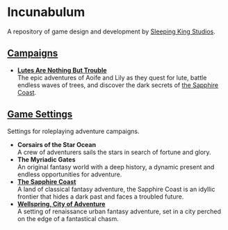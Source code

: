 ---
---

# Incunabulum

A repository of game design and development by [Sleeping King Studios](https://www.sleepingkingstudios.com).

## [Campaigns]({{site.baseurl}}/campaigns)

- **[Lutes Are Nothing But Trouble]({{site.baseurl}}/campaigns/lutes)**<br>
  The epic adventures of Aoife and Lily as they quest for lute, battle endless waves of trees, and discover the dark secrets of [the Sapphire Coast]({{site.baseurl}}/settings/sapphire-coast).

<!-- ## Game Systems -->

<!-- ### Ancients and Arcana -->

## [Game Settings]({{site.baseurl}}/settings)

Settings for roleplaying adventure campaigns.

- **Corsairs of the Star Ocean**<br>
  A crew of adventurers sails the stars in search of fortune and glory.
- **The Myriadic Gates**<br>
  An original fantasy world with a deep history, a dynamic present and endless opportunities for adventure.
- **[The Sapphire Coast]({{site.baseurl}}/settings/sapphire-coast)**<br>
  A land of classical fantasy adventure, the Sapphire Coast is an idyllic frontier that hides a dark past and faces a troubled future.
- **[Wellspring, City of Adventure]({{site.baseurl}}/settings/wellspring)**<br>
  A setting of renaissance urban fantasy adventure, set in a city perched on the edge of a fantastical chasm.
